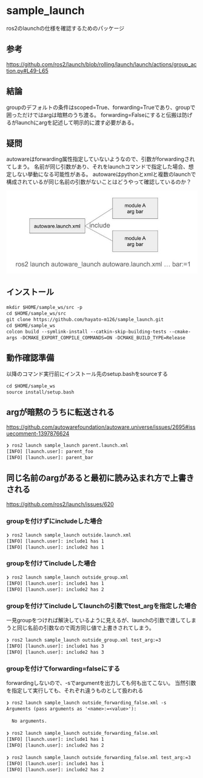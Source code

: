 # sample_launch

ros2のlaunchの仕様を確認するためのパッケージ

## 参考

<https://github.com/ros2/launch/blob/rolling/launch/launch/actions/group_action.py#L49-L65>

## 結論

groupのデフォルトの条件はscoped=True、forwarding=Trueであり、groupで囲っただけではargは暗黙のうち渡る。
forwarding=Falseにすると伝搬は防げるがlaunchにargを記述して明示的に渡す必要がある。

## 疑問

autowareはforwarding属性指定していないようなので、引数がforwardingされてしまう。
名前が同じ引数があり、それをlaunchコマンドで指定した場合、想定しない挙動になる可能性がある。
autowareはpythonとxmlと複数のlaunchで構成されているが同じ名前の引数がないことはどうやって確認しているのか？

![include_image](./include.jpg)

## インストール

```shell
mkdir $HOME/sample_ws/src -p
cd $HOME/sample_ws/src
git clone https://github.com/hayato-m126/sample_launch.git
cd $HOME/sample_ws
colcon build --symlink-install --catkin-skip-building-tests --cmake-args -DCMAKE_EXPORT_COMPILE_COMMANDS=ON -DCMAKE_BUILD_TYPE=Release
```

## 動作確認準備

以降のコマンド実行前にインストール先のsetup.bashをsourceする

```shell
cd $HOME/sample_ws
source install/setup.bash
```

## argが暗黙のうちに転送される

<https://github.com/autowarefoundation/autoware.universe/issues/2695#issuecomment-1397876624>

```shell
❯ ros2 launch sample_launch parent.launch.xml 
[INFO] [launch.user]: parent_foo
[INFO] [launch.user]: parent_bar
```

## 同じ名前のargがあると最初に読み込まれ方で上書きされる

<https://github.com/ros2/launch/issues/620>

### groupを付けずにincludeした場合

```shell
❯ ros2 launch sample_launch outside.launch.xml 
[INFO] [launch.user]: include1 has 1
[INFO] [launch.user]: include2 has 1
```

### groupを付けてincludeした場合

```shell
❯ ros2 launch sample_launch outside_group.xml 
[INFO] [launch.user]: include1 has 1
[INFO] [launch.user]: include2 has 2
```

### groupを付けてincludeしてlaunchの引数でtest_argを指定した場合

一見groupをつければ解決しているように見えるが、launchの引数で渡してしまうと同じ名前の引数なので両方同じ値で上書きされてしまう。

```shell
❯ ros2 launch sample_launch outside_group.xml test_arg:=3
[INFO] [launch.user]: include1 has 3
[INFO] [launch.user]: include2 has 3
```

### groupを付けてforwarding=falseにする

forwardingしないので、-sでargumentを出力しても何も出てこない。
当然引数を指定して実行しても、それぞれ違うものとして扱われる

```shell
❯ ros2 launch sample_launch outside_forwarding_false.xml -s
Arguments (pass arguments as '<name>:=<value>'):

  No arguments.

❯ ros2 launch sample_launch outside_forwarding_false.xml 
[INFO] [launch.user]: include1 has 1
[INFO] [launch.user]: include2 has 2

❯ ros2 launch sample_launch outside_forwarding_false.xml test_arg:=3
[INFO] [launch.user]: include1 has 1
[INFO] [launch.user]: include2 has 2
```
